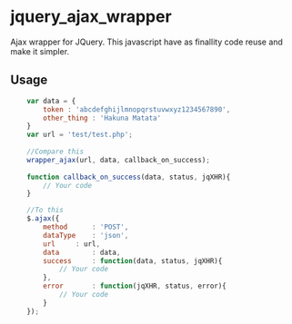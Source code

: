 # jquery_ajax_wrapper
Ajax wrapper for JQuery. This javascript have as finallity code reuse and make it simpler.

Usage
-------
```javascript
	var data = {
		token : 'abcdefghijlmnopqrstuvwxyz1234567890',
		other_thing : 'Hakuna Matata'
	}
	var url = 'test/test.php';
	
	//Compare this
	wrapper_ajax(url, data, callback_on_success);
	
	function callback_on_success(data, status, jqXHR){
		// Your code
	}

	//To this
	$.ajax({
		method		: 'POST',
		dataType	: 'json',
		url		: url,
		data		: data,
		success		: function(data, status, jqXHR){
			// Your code
		},
		error		: function(jqXHR, status, error){
			// Your code
		}
	});
```

